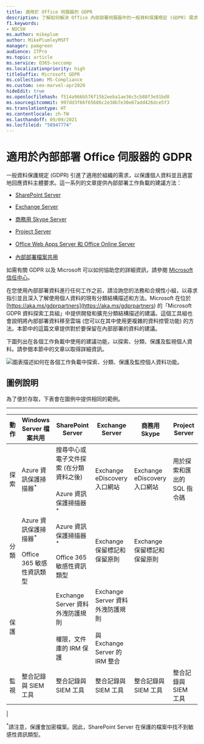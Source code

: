 ```yaml
---
title: 適用於 Office 伺服器的 GDPR
description: 了解如何解決 Office 內部部署伺服器中的一般資料保護規定 (GDPR) 需求。
f1.keywords:
- NOCSH
ms.author: mikeplum
author: MikePlumleyMSFT
manager: pamgreen
audience: ITPro
ms.topic: article
ms.service: O365-seccomp
ms.localizationpriority: high
titleSuffix: Microsoft GDPR
ms.collection: MS-Compliance
ms.custom: seo-marvel-apr2020
hideEdit: true
ms.openlocfilehash: f514a966b576f15b2eeba1ae36c5cb88f3e91bd8
ms.sourcegitcommit: 997dd3f66f65686c2e38b7e30e67add426dce5f3
ms.translationtype: HT
ms.contentlocale: zh-TW
ms.lasthandoff: 09/09/2021
ms.locfileid: "58947774"
---
```

# <a name="gdpr-for-office-on-premises-servers"></a>適用於內部部署 Office 伺服器的 GDPR

一般資料保護規定 (GDPR) 引進了適用於組織的需求，以保護個人資料並且適當地回應資料主體要求。這一系列的文章提供內部部署工作負載的建議方法：

- [SharePoint Server](gdpr-for-sharepoint-server.md)

- [Exchange Server](gdpr-for-exchange-server.md)

- [商務用 Skype Server](gdpr-for-skype-for-business-server.md)

- [Project Server](gdpr-for-project-server.md)

- [Office Web Apps Server 和 Office Online Server](gdpr-for-office-online-server.md)

- [內部部署檔案共用](gdpr-for-on-premises-file-shares.md)

如需有關 GDPR 以及 Microsoft 可以如何協助您的詳細資訊，請參閱 [Microsoft 信任中心](https://www.microsoft.com/trust-center/privacy/gdpr-overview
)。

在您使用內部部署資料進行任何工作之前，請洽詢您的法務和合規性小組，以尋求指引並且深入了解使用個人資料的現有分類結構描述和方法。Microsoft 在位於 [https://aka.ms/gdprpartners](<https://aka.ms/gdprpartners>) 的「Microsoft GDPR 資料探索工具組」中提供開發和擴充分類結構描述的建議。這個工具組也會說明將內部部署資料移至雲端 (您可以在其中使用更複雜的資料控管功能) 的方法。本節中的這篇文章提供對於要保留在內部部署的資料的建議。

下圖列出在各個工作負載中使用的建議功能，以探索、分類、保護及監視個人資料。請參閱本節中的文章以取得詳細資訊。

![圖表描述如何在各個工作負載中探索、分類、保護及監控個人資料功能。](../media/gdpr-for-office-servers-image1.png)

## <a name="illustration-description"></a>圖例說明

為了便於存取，下表會在圖例中提供相同的範例。

****

|動作|Windows Server 檔案共用|SharePoint Server|Exchange Server|商務用 Skype|Project Server|
|---|---|---|---|---|---|
|探索|Azure 資訊保護掃描器<sup>\*</sup>|搜尋中心或電子文件探索 (在分類資料之後) <br/><br/> Azure 資訊保護掃描器<sup>\*</sup>|Exchange eDiscovery 入口網站|Exchange eDiscovery 入口網站|用於探索和匯出的 SQL 指令碼|
|分類|Azure 資訊保護掃描器<sup>\*</sup> <br/><br/> Office 365 敏感性資訊類型|Azure 資訊保護掃描器<sup>\*</sup> <br/><br/> Office 365 敏感性資訊類型|Exchange 保留標記和保留原則|Exchange 保留標記和保留原則||
|保護||Exchange Server 資料外洩防護規則 <br/><br/> 權限，文件庫的 IRM 保護|Exchange Server 資料外洩防護規則 <br/><br/> 與 Exchange Server 的 IRM 整合|||
|監視|整合記錄與 SIEM 工具|整合記錄與 SIEM 工具|整合記錄與 SIEM 工具|整合記錄與 SIEM 工具|整合記錄與 SIEM 工具|
|

<sup>\*</sup>請注意，保護會加密檔案。因此，SharePoint Server 在保護的檔案中找不到敏感性資訊類型。
